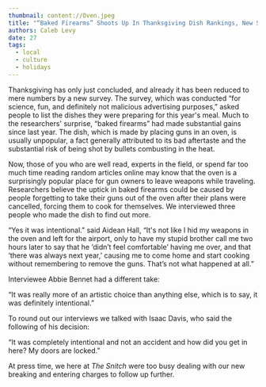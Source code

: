 ```yaml
---
thumbnail: content://Oven.jpeg
title: "“Baked Firearms” Shoots Up In Thanksgiving Dish Rankings, New Survey Finds"
authors: Caleb Levy
date: 27
tags:
  - local
  - culture
  - holidays
---
```


Thanksgiving has only just concluded, and already it has been reduced to mere numbers by a new survey. The survey, which was conducted “for science, fun, and definitely not malicious advertising purposes,” asked people to list the dishes they were preparing for this year's meal. Much to the researchers' surprise, “baked firearms” had made substantial gains since last year. The dish, which is made by placing guns in an oven, is usually unpopular, a fact generally attributed to its bad aftertaste and the substantial risk of being shot by bullets combusting in the heat.

Now, those of you who are well read, experts in the field, or spend far too much time reading random articles online may know that the oven is a surprisingly popular place for gun owners to leave weapons while traveling. Researchers believe the uptick in baked firearms could be caused by people forgetting to take their guns out of the oven after their plans were cancelled, forcing them to cook for themselves. We interviewed three people who made the dish to find out more.
 
“Yes it was intentional.” said Aidean Hall, “It's not like I hid my weapons in the oven and left for the airport, only to have my stupid brother call me two hours later to say that he ‘didn’t feel comfortable’ having me over, and that ‘there was always next year,’ causing me to come home and start cooking without remembering to remove the guns. That’s not what happened at all.”

Interviewee Abbie Bennet had a different take:

“It was really more of an artistic choice than anything else, which is to say, it was definitely intentional.”

To round out our interviews we talked with Isaac Davis, who said the following of his decision:

“It was completely intentional and not an accident and how did you get in here? My doors are locked.”

At press time, we here at *The Snitch* were too busy dealing with our new breaking and entering charges to follow up further.
